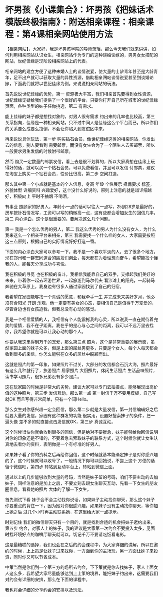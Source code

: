 # 坏男孩《小课集合》：坏男孩《把妹话术模版终极指南》：附送相亲课程：相亲课程：第4课相亲网站使用方法

【相亲网站】，大家好，我是坏男孩学院的导师萧瑶，那么今天我们就来讲讲，如何利用相亲网站认识女生，相亲网站作为专门的这种谈婚论嫁的，男男女女搭配的网站，世纪佳缘是现阶段相亲网站上的代表。

相亲网站的建立方便了这种未婚人士的谈情说爱，使大量的士龄青年甚至是大龄青年，足不出户就可以获取大量的异性资源，借助相亲网站谈情说爱甚至到谈婚论嫁，下面我们就将以世纪佳缘为例，来说说相亲网站的玩法。

首先说说世纪佳缘的优势，第一 资源极大丰富，我们相亲首先要得到女性资源，世纪佳缘无疑给我们提供了一个很好的平台，只要你打开自己所在城市的世纪佳缘页面，各种类型的妹子任你挑选，第二 有需求。

能上佳缘的妹子都是想找对象的，对男人很有需求 约出来的几率也比较高，第三 关系指向，佳缘是一种相亲网站，只不过中间人是佳缘这么个平台而已，所以你们的关系要么成要么拉倒，不会让你陷入到友谊区中来。

再来说说具体玩法，第一步 购买钻石会员，像世纪佳缘这类的相亲网站，你发出去的信息，别人要看到 需要邮票，而没有女生会为了一个陌生人去买邮票，所以一般要求男生发信的时候附带邮票。

然而 购买一定数量的邮票发信，看上去是很不划算的，所以大家真想在佳缘上玩得好的话，就可以买一个钻石会员，可以免费看信，并且可以发信 付邮票，建议在淘宝上购买一个钻石会员，性价比很高，第二步 空间打造。

那么其中第一个小点就是基本的个人信息，身高 年龄 个性展示 择偶要求 标签，外貌体型 详细资料 兴趣爱好，这个没什么好说的，原则上注意的就是越详细越好，积极向上 平时不抽烟 不喝酒。

有事业 照顾家的好男人，年龄小一点的话可以往大一点写，25到28岁是最好的，房车按针石情况写，工资可以写的稍微高一点，这有些都会增加女生的回信几率，第二 内心涂白，这个是很重要的，要解决这么几个问题。

第一 我是一个怎么优秀的男人，第二 我这么优秀的男人为什么没有女人，为什么我来这么一个相亲平台来相亲，第三 我需要找一个什么样的女人，大家需要按照这三点原则，根据自己的实际情况好好打造一番。

下面的内心涂白大家可以参考一下，我不是一个喜欢平淡的人，去了很多个地方，现在郑州和一群志同道合的朋友们创业，每天都在为着理想而奋斗，希望能找个懂我的人，能每天分享成功与喜悦。

我在积极的寻觅 也在积极的奋斗，我相信我能靠自己的双手，支撑起我们美好的未来，带着你一起去环游世界，一起旅游到马尔代夫 看沙滩上的阳光，一起骑马奔驰在大草原上，我身边有很多人通过家园找到了自己的归宿。

我希望在家园能够找一个真诚的愿意，和我牵手一生 并完成未来美好岁月，他必须符合阳光 开朗 乐观，他一定要有美女的心态，要相信自己是值得千万宠爱的，尽管身边也有女孩追我，但我总没有心动的感觉。

我是一个相信爱情的人，我相信有个人能震撼我的心灵，所以说我一直在期待着完美的爱情，我不在乎距离，我在乎的是心与心之间的距离，我可以不远万里去找你，我希望你就是可以让我心动的那个人。

你要从我这里得到万千的宠爱，那么第三点 照片，这个是非常重要的展示面，虽然家园上面的妹子众多，但是上面的屌丝男更多，只要是个女人，每个人每天都会收到很多的来信，你怎么能够在众多的屌丝中脱颖而出。

这就是照片的第一印象，如果照片不过关，大部分的发信都会石沉大海，照片最好有这么几种就行了，旅游照片 居家照片 大厨照片，休闲生活照片 生活品味照片，读书学习照片，很多兄弟没有多少照片。

这在玩家园的时候是非常大的劣势，建议大家可以专门去拍摄点，能够展现出高价值的这种照片，第三步 发信互动，那么第一点 第一封信千万不要用模板，自己写就OK 而且写得非常简单，只有一个词Hello。

那么女生对你感兴趣一定会回信，那么第二步就是大量发信，第一封信编辑好之后就要大量的发信，家园有这种群发的功能 很实用，设置好搜索妹子的条件，扫一遍头像 差不多的就直接点击发信就OK，第三步 真诚互动。

这个时候很快你就会收到很多的回信，但是绝对不要猴急，妹子能够给你回信说明对你的印象还是不错的，不要着急去索取妹子的联系方式，这个时候你就让女生认真地去看你的资料，表明你是一个有标准的好男人。

如果妹子看了你的资料之后再给你回信，这个时候就基本能确定妹子是对你感兴趣的了，这个时候就可以收号了，一般情况下你可以回她说，不尝上这个 方便的话留个微信吧，第四步 转站到互动平台上，转站到微信上面。

通过以上的几步能够收到大量的号码，当然是妹子留的号码，咱们不要主动的去加妹子，同样注意的是加上之后，不要立刻去跟女生聊天互动，先看一下女生的朋友圈信息，看看她的照片 大体的了解一下女生。

首先测试下看 妹子会不会主动找你说话，如果妹子主动找你聊天，那么这个妹子你要重点的背住一下，因为她对你很感兴趣，如果妹子没有主动找你聊天，等你加上她之后 过几个小时再主动联系她，在这里给大家一点提示。

时刻记住 我们的微信聊天只有一个目的，就是找到合适的机会把妹子邀约出来，第五步 约会，对家人上的妹子，我的建议是大家第一次约会不要投入太多，见面时找环境好点的咖啡厅聊天就可以，切记千万不要请吃饭看电影。

这是最糟糕的选择，我们也会在之后的约会课程中，为大家详细的讲解，所以在邀约的时候，上上策是让妹子过来找你，一方面到你的主场玩，另一方面让妹子来投资，同时你又可以节省成本。

中策当然是你们到一个第三方的场所去约会，下下策就是你去找妹子，家人上面女人这么多，我希望大家尽量能够达到上上策的境界，能把妹子约出来，这需要我们对约会有详细的安排，那么在下面的课程中。

我也将会详细的分享约会的安排以及玩法。